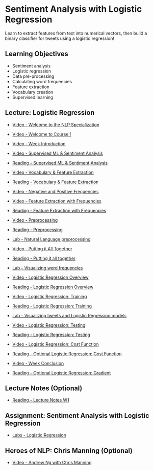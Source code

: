 # Sentiment Analysis with Logistic Regression

Learn to extract features from text into numerical vectors, then build a binary classifier for tweets using a logistic regression!

## Learning Objectives

- Sentiment analysis
- Logistic regression
- Data pre-processing
- Calculating word frequencies
- Feature extraction
- Vocabulary creation
- Supervised learning

## Lecture: Logistic Regression

- [Video - Welcome to the NLP Specialization](https://www.coursera.org/learn/classification-vector-spaces-in-nlp/lecture/dDdRc/welcome-to-the-nlp-specialization)

- [Video - Welcome to Course 1](https://www.coursera.org/learn/classification-vector-spaces-in-nlp/lecture/DmVDT/welcome-to-course-1)

- [Video - Week Introduction](https://www.coursera.org/learn/classification-vector-spaces-in-nlp/lecture/qW1Tp/week-introduction)

- [Video - Supervised ML & Sentiment Analysis](https://www.coursera.org/learn/classification-vector-spaces-in-nlp/lecture/QYcqq/supervised-ml-sentiment-analysisc)

- [Reading - Supervised ML & Sentiment Analysis](https://www.coursera.org/learn/classification-vector-spaces-in-nlp/supplement/J9NR1/supervised-ml-sentiment-analysis)

- [Video - Vocabulary & Feature Extraction](https://www.coursera.org/learn/classification-vector-spaces-in-nlp/lecture/gNXI3/vocabulary-feature-extraction)

- [Reading - Vocabulary & Feature Extraction](https://www.coursera.org/learn/classification-vector-spaces-in-nlp/supplement/m7UdZ/vocabulary-feature-extraction)

- [Video - Negative and Positive Frequencies](https://www.coursera.org/learn/classification-vector-spaces-in-nlp/lecture/cITmZ/negative-and-positive-frequencies)

- [Video - Feature Extraction with Frequencies](https://www.coursera.org/learn/classification-vector-spaces-in-nlp/lecture/j92dt/feature-extraction-with-frequencies)

- [Reading - Feature Extraction with Frequencies](https://www.coursera.org/learn/classification-vector-spaces-in-nlp/supplement/sfhGt/feature-extraction-with-frequencies)

- [Video - Preprocessing](https://www.coursera.org/learn/classification-vector-spaces-in-nlp/lecture/nbPdT/preprocessing)

- [Reading - Preprocessing](https://www.coursera.org/learn/classification-vector-spaces-in-nlp/supplement/SLqys/preprocessing)

- [Lab - Natural Language preprocessing](./C1_W1_lecture_nb_01_preprocessing.ipynb)

- [Video - Putting it All Together](https://www.coursera.org/learn/classification-vector-spaces-in-nlp/lecture/r139b/putting-it-all-together)

- [Reading - Putting it all together](https://www.coursera.org/learn/classification-vector-spaces-in-nlp/supplement/HjiGd/putting-it-all-together)

- [Lab - Visualizing word frequencies](./C1_W1_lecture_nb_02_word%20frequencies.ipynb)

- [Video - Logistic Regression Overview](https://www.coursera.org/learn/classification-vector-spaces-in-nlp/lecture/N26QT/logistic-regression-overview)

- [Reading - Logistic Regression Overview](https://www.coursera.org/learn/classification-vector-spaces-in-nlp/supplement/4GuN0/logistic-regression-overview)

- [Video - Logistic Regression: Training](https://www.coursera.org/learn/classification-vector-spaces-in-nlp/lecture/LCtiZ/logistic-regression-training)

- [Reading - Logistic Regression: Training](https://www.coursera.org/learn/classification-vector-spaces-in-nlp/supplement/AJSvB/logistic-regression-training)

- [Lab - Visualizing tweets and Logistic Regression models](./C1_W1_lecture_nb_03_logistic_regression_model.ipynb)

- [Video - Logistic Regression: Testing](https://www.coursera.org/learn/classification-vector-spaces-in-nlp/lecture/HZQ26/logistic-regression-testing)

- [Reading - Logistic Regression: Testing](https://www.coursera.org/learn/classification-vector-spaces-in-nlp/supplement/AmwJi/logistic-regression-testing)

- [Video - Logistic Regression: Cost Function](https://www.coursera.org/learn/classification-vector-spaces-in-nlp/lecture/GVxHo/logistic-regression-cost-function)

- [Reading - Optional Logistic Regression: Cost Function](https://www.coursera.org/learn/classification-vector-spaces-in-nlp/supplement/b3fHH/optional-logistic-regression-cost-function)

- [Video - Week Conclusion](https://www.coursera.org/learn/classification-vector-spaces-in-nlp/lecture/Isrkv/week-conclusion)

- [Reading - Optional Logistic Regression: Gradient](https://www.coursera.org/learn/classification-vector-spaces-in-nlp/supplement/afcaR/optional-logistic-regression-gradient)

## Lecture Notes (Optional)

- [Reading - Lecture Notes W1](./Readings/C1_W1.pdf)

## Assignment: Sentiment Analysis with Logistic Regression

- [Labs - Logistic Regression](./Labs/C1_W1_Assignment.ipynb)

## Heroes of NLP: Chris Manning (Optional)

- [Video - Andrew Ng with Chris Manning](https://www.coursera.org/learn/classification-vector-spaces-in-nlp/lecture/sA35B/andrew-ng-with-chris-manning)
